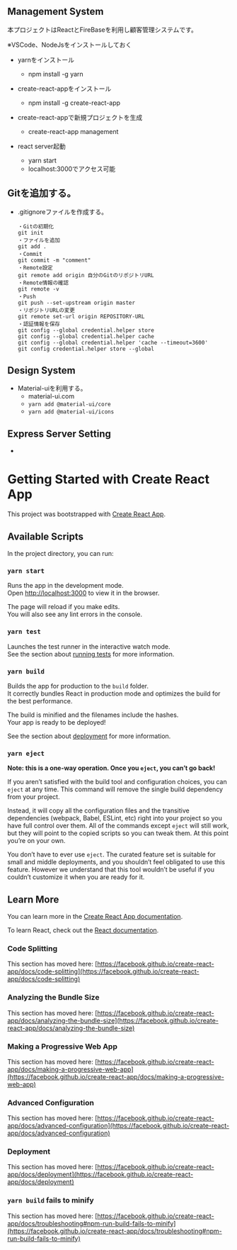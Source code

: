 ## Management System
本プロジェクトはReactとFireBaseを利用し顧客管理システムです。

※VSCode、NodeJsをインストールしておく

- yarnをインストール
  - npm install -g yarn

- create-react-appをインストール
  - npm install -g create-react-app

- create-react-appで新規プロジェクトを生成
  - create-react-app management

- react server起動
  - yarn start
  - localhost:3000でアクセス可能

## Gitを追加する。
- .gitignoreファイルを作成する。

  ```
  ・Gitの初期化
  git init
  ・ファイルを追加
  git add .
  ・Commit
  git commit -m "comment"
  ・Remote設定
  git remote add origin 自分のGitのリポジトリURL
  ・Remote情報の確認
  git remote -v
  ・Push
  git push --set-upstream origin master
  ・リポジトリURLの変更
  git remote set-url origin REPOSITORY-URL
  ・認証情報を保存
  git config --global credential.helper store
  git config --global credential.helper cache
  git config --global credential.helper 'cache --timeout=3600'
  git config credential.helper store --global
  ```

## Design System
- Material-uiを利用する。
  - material-ui.com
  - `yarn add @material-ui/core`
  - `yarn add @material-ui/icons`

## Express Server Setting
- 


# Getting Started with Create React App

This project was bootstrapped with [Create React App](https://github.com/facebook/create-react-app).

## Available Scripts

In the project directory, you can run:

### `yarn start`

Runs the app in the development mode.\
Open [http://localhost:3000](http://localhost:3000) to view it in the browser.

The page will reload if you make edits.\
You will also see any lint errors in the console.

### `yarn test`

Launches the test runner in the interactive watch mode.\
See the section about [running tests](https://facebook.github.io/create-react-app/docs/running-tests) for more information.

### `yarn build`

Builds the app for production to the `build` folder.\
It correctly bundles React in production mode and optimizes the build for the best performance.

The build is minified and the filenames include the hashes.\
Your app is ready to be deployed!

See the section about [deployment](https://facebook.github.io/create-react-app/docs/deployment) for more information.

### `yarn eject`

**Note: this is a one-way operation. Once you `eject`, you can’t go back!**

If you aren’t satisfied with the build tool and configuration choices, you can `eject` at any time. This command will remove the single build dependency from your project.

Instead, it will copy all the configuration files and the transitive dependencies (webpack, Babel, ESLint, etc) right into your project so you have full control over them. All of the commands except `eject` will still work, but they will point to the copied scripts so you can tweak them. At this point you’re on your own.

You don’t have to ever use `eject`. The curated feature set is suitable for small and middle deployments, and you shouldn’t feel obligated to use this feature. However we understand that this tool wouldn’t be useful if you couldn’t customize it when you are ready for it.

## Learn More

You can learn more in the [Create React App documentation](https://facebook.github.io/create-react-app/docs/getting-started).

To learn React, check out the [React documentation](https://reactjs.org/).

### Code Splitting

This section has moved here: [https://facebook.github.io/create-react-app/docs/code-splitting](https://facebook.github.io/create-react-app/docs/code-splitting)

### Analyzing the Bundle Size

This section has moved here: [https://facebook.github.io/create-react-app/docs/analyzing-the-bundle-size](https://facebook.github.io/create-react-app/docs/analyzing-the-bundle-size)

### Making a Progressive Web App

This section has moved here: [https://facebook.github.io/create-react-app/docs/making-a-progressive-web-app](https://facebook.github.io/create-react-app/docs/making-a-progressive-web-app)

### Advanced Configuration

This section has moved here: [https://facebook.github.io/create-react-app/docs/advanced-configuration](https://facebook.github.io/create-react-app/docs/advanced-configuration)

### Deployment

This section has moved here: [https://facebook.github.io/create-react-app/docs/deployment](https://facebook.github.io/create-react-app/docs/deployment)

### `yarn build` fails to minify

This section has moved here: [https://facebook.github.io/create-react-app/docs/troubleshooting#npm-run-build-fails-to-minify](https://facebook.github.io/create-react-app/docs/troubleshooting#npm-run-build-fails-to-minify)
